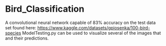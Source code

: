 # Bird_Classification

A convolutional neural network capable of 83% accuracy on the test data set found here: https://www.kaggle.com/datasets/gpiosenka/100-bird-species
ModelTesting.py can be used to visualize several of the images that and their predictions.
